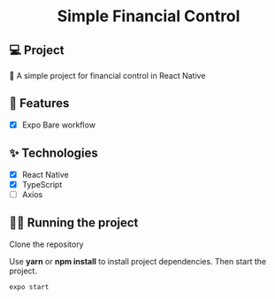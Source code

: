 <h1 align="center">
  Simple Financial Control
</h1>

## 💻 Project

🚧 A simple project for financial control in React Native

## 🔨 Features

- [x] Expo Bare workflow

## ✨ Technologies

- [x] React Native
- [x] TypeScript
- [ ] Axios

## 🏃‍♂️ Running the project

Clone the repository

Use **yarn** or **npm install** to install project dependencies.
Then start the project.

```cl
expo start
```